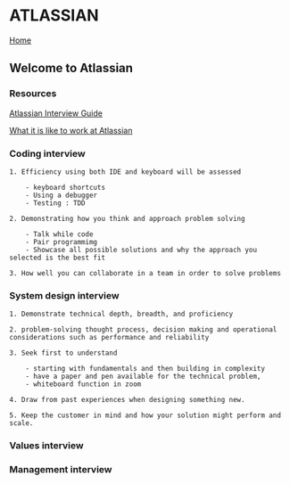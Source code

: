 # ATLASSIAN 

[Home](../../README.md)

## Welcome to Atlassian

### Resources

[Atlassian Interview Guide](./AtlassianEngineeringInterviewGuide.pdf)

[What it is like to work at Atlassian](https://view.pointdrive.linkedin.com/presentations/46bfabba-f32a-4c4c-8a76-d5ac86e00fe1?auth=349aa8e6-dcae-4c98-9107-71cfe501a7cf)

### Coding interview

    1. Efficiency using both IDE and keyboard will be assessed

        - keyboard shortcuts
        - Using a debugger
        - Testing : TDD   

    2. Demonstrating how you think and approach problem solving

        - Talk while code
        - Pair programmimg
        - Showcase all possible solutions and why the approach you selected is the best fit

    3. How well you can collaborate in a team in order to solve problems

### System design interview

    1. Demonstrate technical depth, breadth, and proficiency

    2. problem-solving thought process, decision making and operational considerations such as performance and reliability
    
    3. Seek first to understand

        - starting with fundamentals and then building in complexity
        - have a paper and pen available for the technical problem,
        - whiteboard function in zoom

    4. Draw from past experiences when designing something new.

    5. Keep the customer in mind and how your solution might perform and scale.

### Values interview

### Management interview
